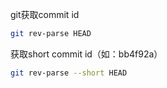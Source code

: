 git获取commit id
```bash
git rev-parse HEAD
```
获取short commit id（如：bb4f92a）
```bash
git rev-parse --short HEAD
```